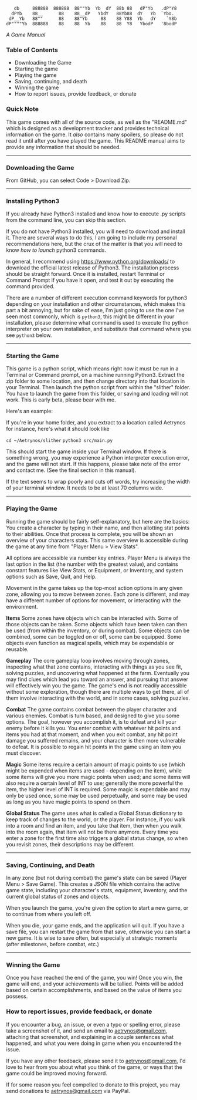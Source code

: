 ```
   db     888888  888888  88""Yb  Yb  dY  88b 88   dP"Yb   .dP"Y8
  dPYb    88__      88    88__dP   YbdY   88Yb88  dY   Yb  `Ybo.
 dP__Yb   88""      88    88"Yb     88    88 Y88  Yb   dY    `Y8b
dP""""Yb  888888    88    88  Yb    88    88  Y8   YbodP   '8bodP
```
*A Game Manual*

### Table of Contents
- Downloading the Game
- Starting the game
- Playing the game
- Saving, continuing, and death
- Winning the game
- How to report issues, provide feedback, or donate

### Quick Note
This game comes with all of the source code, as well as the "README.md" which is designed as a development tracker and provides technical information on the game. It *also* contains many spoilers, so please do not read it until after you have played the game. This README manual aims to provide any information that should be needed.

---
### Downloading the Game
From GitHub, you can select Code > Download Zip.

---
### Installing Python3
If you already have Python3 installed and know how to execute .py scripts from the command line, you can skip this section.

If you do not have Python3 installed, you will need to download and install it. There are several ways to do this, I am going to include my personal recommendations here, but the crux of the matter is that you will need to know *how to launch* python3 commands.

In general, I recommend using https://www.python.org/downloads/ to download the official latest release of Python3. The installation process should be straight forward. Once it is installed, restart Terminal or Command Prompt if you have it open, and test it out by executing the command provided.

There are a number of different execution command keywords for python3 depending on your installation and other circumstances, which makes this part a bit annoying, but for sake of ease, I'm just going to use the one I've seen most commonly, which is `python3`, this might be different in your installation, please determine what command is used to execute the python interpreter on your own installation, and substitute that command where you see `python3` below.

---
### Starting the Game
This game is a python script, which means right now it must be run in a Terminal or Command prompt, on a machine running Python3. Extract the zip folder to some location, and then change directory into that location in your Terminal. Then launch the python script from within the "slither" folder. You have to launch the game from this folder, or saving and loading will not work. This is early beta, please bear with me.

Here's an example:

If you're in your home folder, and you extract to a location called Aetrynos for instance, here's what it should look like

`cd ~/Aetrynos/slither`
`python3 src/main.py`

This should start the game inside your Terminal window. If there is something wrong, you may experience a Python interpreter execution error, and the game will not start. If this happens, please take note of the error and contact me. (See the final section in this manual).

If the text seems to wrap poorly and cuts off words, try increasing the width of your terminal window. It needs to be at least 70 columns wide.

---
### Playing the Game
Running the game should be fairly self-explanatory, but here are the basics:
You create a character by typing in their name, and then allotting stat points to their abilities. Once that process is complete, you will be shown an overview of your characters stats. This same overview is accessible during the game at any time from "Player Menu > View Stats".  

All options are accessible via number key entries. Player Menu is always the last option in the list (the number with the greatest value), and contains constant features like View Stats, or Equipment, or Inventory, and system options such as Save, Quit, and Help.

Movement in the game takes up the top-most action options in any given zone, allowing you to move between zones. Each zone is different, and may have a different number of options for movement, or interacting with the environment.

**Items**
Some zones have objects which can be interacted with. Some of those objects can be taken. Some objects which have been taken can then be used (from within the inventory, or during combat). Some objects can be combined, some can be toggled on or off, some can be equipped. Some objects even function as magical spells, which may be expendable or reusable.

**Gameplay**
The core gameplay loop involves moving through zones, inspecting what that zone contains, interacting with things as you see fit, solving puzzles, and uncovering what happened at the farm. Eventually you may find clues which lead you toward an answer, and pursuing that answer will effectively win you the game. The game's end is not readily accessible without some exploration, though there are multiple ways to get there, all of them involve interacting with the world, and in some cases, solving puzzles.

**Combat**
The game contains combat between the player character and various enemies. Combat is turn based, and designed to give you some options. The goal, however you accomplish it, is to defeat and kill your enemy before it kills you. You enter combat with whatever hit points and items you had at that moment, and when you exit combat, any hit point damage you suffered remains, and your character is then more vulnerable to defeat. It is possible to regain hit points in the game using an item you must discover.

**Magic**
Some items require a certain amount of magic points to use (which might be expended when items are used - depending on the item), while some items will give you more magic points when used; and some items will also require a certain level of INT to use; generally the more powerful the item, the higher level of INT is required. Some magic is expendable and may only be used once, some may be used perpetually, and some may be used as long as you have magic points to spend on them.

**Global Status**
The game uses what is called a Global Status dictionary to keep track of changes to the world, or the player. For instance, if you walk into a room and find an item, and you take that item, then when you walk into the room again, that item will not be there anymore. Every time you enter a zone for the first time also triggers a global status change, so when you revisit zones, their descriptions may be different.

---
### Saving, Continuing, and Death
In any zone (but not during combat) the game's state can be saved (Player Menu > Save Game). This creates a JSON file which contains the active game state, including your character's stats, equipment, inventory, and the current global status of zones and objects.

When you launch the game, you're given the option to start a new game, or to continue from where you left off.

When you die, your game ends, and the application will quit. If you have a save file, you can restart the game from that save, otherwise you can start a new game. It is wise to save often, but especially at strategic moments (after milestones, before combat, etc.)

---
### Winning the Game
Once you have reached the end of the game, you win! Once you win, the game will end, and your achievements will be tallied. Points will be added based on certain accomplishments, and based on the value of items you possess.

### How to report issues, provide feedback, or donate
If you encounter a bug, an issue, or even a typo or spelling error, please take a screenshot of it, and send an email to aetrynos@gmail.com, attaching that screenshot, and explaining in a couple sentences what happened, and what you were doing in game when you encountered the issue.

If you have any other feedback, please send it to aetrynos@gmail.com, I'd love to hear from you about what you think of the game, or ways that the game could be improved moving forward.

If for some reason you feel compelled to donate to this project, you may send donations to aetrynos@gmail.com via PayPal.
